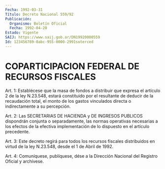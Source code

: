 ```yaml
---
Fecha: 1992-03-31
Título: Decreto Nacional 559/92
Publicación:
  Organismo: Boletín Oficial
  Fecha: 1992-04-20
Estado: Vigente
SAIJ: https://www.saij.gob.ar/DN19920000559
Id: 123456789-0abc-955-0000-2991soterced
---
```

# COPARTICIPACION FEDERAL DE RECURSOS FISCALES

<a id="1"></a>
Art.  1:  Establécese  que  la masa de fondos a distribuir que expresa el artículo 2 de la ley N.23.548,  estará  constituido  por el  resultante  de deducir de la recaudación total, el monto de los gastos  vinculados   directa  o  indirectamente  a  su  percepción.

<a id="2"></a>
Art.  2:  Las  SECRETARIAS  DE HACIENDA y DE INGRESOS PUBLICOS dispondrán  conjunta  o  separadamente,    las   normas  operativas necesarias  a  los  efectos  de  la efectiva implementación  de  lo dispuesto en el artículo precedente.

<a id="3"></a>
Art.  3:  Este decreto regirá para todos los recursos fiscales distribuidos en  virtud  de la ley N.23.548, desde el 1 de Abril de 1992.

<a id="4"></a>
Art.  4: Comuníquese, publíquese, dése a la Dirección Nacional del Registro Oficial y archívese.
